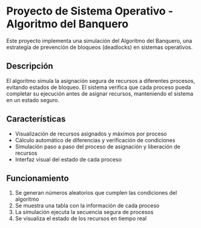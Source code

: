 # Proyecto de Sistema Operativo - Algoritmo del Banquero

Este proyecto implementa una simulación del Algoritmo del Banquero, una estrategia de prevención de bloqueos (deadlocks) en sistemas operativos.

## Descripción

El algoritmo simula la asignación segura de recursos a diferentes procesos, evitando estados de bloqueo. El sistema verifica que cada proceso pueda completar su ejecución antes de asignar recursos, manteniendo el sistema en un estado seguro.

## Características

- Visualización de recursos asignados y máximos por proceso
- Cálculo automático de diferencias y verificación de condiciones
- Simulación paso a paso del proceso de asignación y liberación de recursos
- Interfaz visual del estado de cada proceso

## Funcionamiento

1. Se generan números aleatorios que cumplen las condiciones del algoritmo
2. Se muestra una tabla con la información de cada proceso
3. La simulación ejecuta la secuencia segura de procesos
4. Se visualiza el estado de los recursos en tiempo real